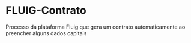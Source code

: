 # FLUIG-Contrato
Processo da plataforma Fluig que gera um contrato automaticamente ao preencher alguns dados capitais

